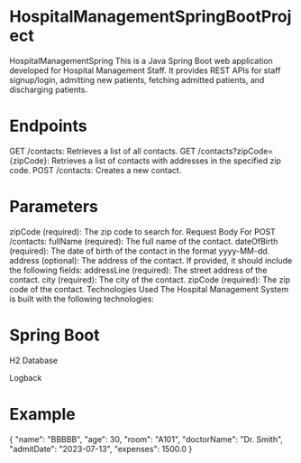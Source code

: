 # HospitalManagementSpringBootProject
HospitalManagementSpring
This is a Java Spring Boot web application developed for Hospital Management Staff. It provides REST APIs for staff signup/login, admitting new patients, fetching admitted patients, and discharging patients.

# Endpoints
GET /contacts: Retrieves a list of all contacts.
GET /contacts?zipCode={zipCode}: Retrieves a list of contacts with addresses in the specified zip code.
POST /contacts: Creates a new contact.

# Parameters
zipCode (required): The zip code to search for.
Request Body
For POST /contacts:
fullName (required): The full name of the contact.
dateOfBirth (required): The date of birth of the contact in the format yyyy-MM-dd.
address (optional): The address of the contact. If provided, it should include the following fields:
addressLine (required): The street address of the contact.
city (required): The city of the contact.
zipCode (required): The zip code of the contact.
Technologies Used
The Hospital Management System is built with the following technologies:

# Spring Boot

H2 Database

Logback

# Example
{ "name": "BBBBB", "age": 30, "room": "A101", "doctorName": "Dr. Smith", "admitDate": "2023-07-13", "expenses": 1500.0 }
